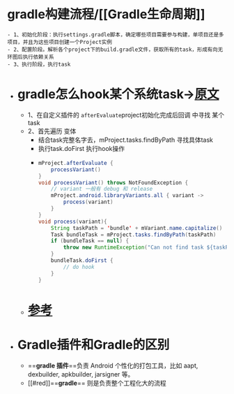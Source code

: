 # gradle构建流程/[[Gradle生命周期]]
	- 1、初始化阶段：执行settings.gradle脚本，确定哪些项目需要参与构建，单项目还是多项目，并且为这些项目创建一个Project实例
	- 2、配置阶段。解析各个project下的build.gradle文件，获取所有的task，形成有向无环图后执行依赖关系
	- 3、执行阶段，执行task
- # gradle怎么hook某个系统task->[原文](https://blog.csdn.net/weixin_33851604/article/details/91370909)
	- 1、在自定义插件的 `afterEvaluate`project初始化完成后回调 中寻找 某个task
	- 2、首先遍历 变体
		- 结合task完整名字去，mProject.tasks.findByPath 寻找具体task
		- 执行task.doFirst 执行hook操作
		- ```java
		  mProject.afterEvaluate {
		      processVariant()
		  }
		  void processVariant() throws NotFoundException {
		      // variant 一般有 debug 和 release
		      mProject.android.libraryVariants.all { variant ->
		          process(variant)
		      }
		  }
		  void process(variant){
		      String taskPath = 'bundle' + mVariant.name.capitalize()
		      Task bundleTask = mProject.tasks.findByPath(taskPath)
		      if (bundleTask == null) {
		          throw new RuntimeException("Can not find task ${taskPath}!")
		      }
		      bundleTask.doFirst {
		          // do hook
		      }    
		  }
		  ```
	- # [参考](https://blog.csdn.net/c6E5UlI1N/article/details/130838026)
- # Gradle插件和Gradle的区别
	- ==**gradle 插件**==负责 Android 个性化的打包工具，比如 aapt, dexbuilder, apkbuilder, jarsigner 等。
	- [[#red]]==**gradle**== 则是负责整个工程化大的流程